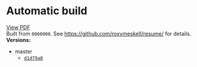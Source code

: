 # Automatic build
[View PDF](http://roxymeskell.github.io/resume/resume.pdf)  
Built from `0000000`.
See https://github.com/roxymeskell/resume/ for details.  
**Versions:**
* master
  * [`d1d79a8`](http://roxymeskell.github.io/resume/prev_builds/master/d1d79a8.pdf)
